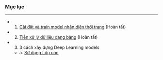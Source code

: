 ### Mục lục
----
- 1. [Cài đặt và train model nhận diện thời trang](./setup-and-first-code.ipynb) (Hoàn tất)
- 2. [Tiền xử lý dữ liệu dạng bảng](./data-processing.ipynb) (Hoàn tất)
- 3. 3 cách xây dựng Deep Learning models
    - a. [Sử dụng Lớp con](./2.SubclassingModel.ipynb)